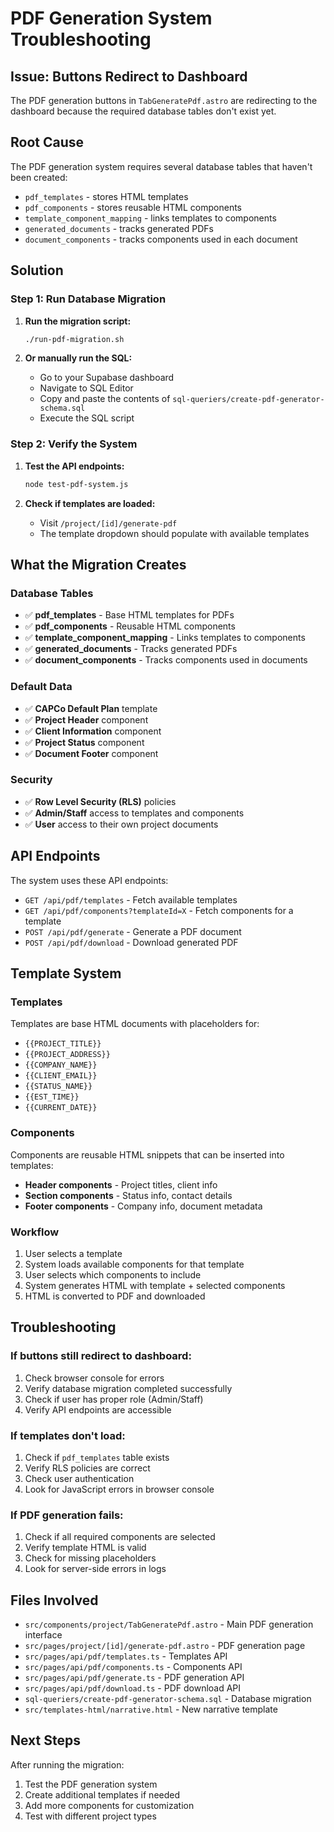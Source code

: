# PDF Generation System Troubleshooting

## Issue: Buttons Redirect to Dashboard

The PDF generation buttons in `TabGeneratePdf.astro` are redirecting to the dashboard because the required database tables don't exist yet.

## Root Cause

The PDF generation system requires several database tables that haven't been created:

- `pdf_templates` - stores HTML templates
- `pdf_components` - stores reusable HTML components
- `template_component_mapping` - links templates to components
- `generated_documents` - tracks generated PDFs
- `document_components` - tracks components used in each document

## Solution

### Step 1: Run Database Migration

1. **Run the migration script:**

   ```bash
   ./run-pdf-migration.sh
   ```

2. **Or manually run the SQL:**
   - Go to your Supabase dashboard
   - Navigate to SQL Editor
   - Copy and paste the contents of `sql-queriers/create-pdf-generator-schema.sql`
   - Execute the SQL script

### Step 2: Verify the System

1. **Test the API endpoints:**

   ```bash
   node test-pdf-system.js
   ```

2. **Check if templates are loaded:**
   - Visit `/project/[id]/generate-pdf`
   - The template dropdown should populate with available templates

## What the Migration Creates

### Database Tables

- ✅ **pdf_templates** - Base HTML templates for PDFs
- ✅ **pdf_components** - Reusable HTML components
- ✅ **template_component_mapping** - Links templates to components
- ✅ **generated_documents** - Tracks generated PDFs
- ✅ **document_components** - Tracks components used in documents

### Default Data

- ✅ **CAPCo Default Plan** template
- ✅ **Project Header** component
- ✅ **Client Information** component
- ✅ **Project Status** component
- ✅ **Document Footer** component

### Security

- ✅ **Row Level Security (RLS)** policies
- ✅ **Admin/Staff** access to templates and components
- ✅ **User** access to their own project documents

## API Endpoints

The system uses these API endpoints:

- `GET /api/pdf/templates` - Fetch available templates
- `GET /api/pdf/components?templateId=X` - Fetch components for a template
- `POST /api/pdf/generate` - Generate a PDF document
- `POST /api/pdf/download` - Download generated PDF

## Template System

### Templates

Templates are base HTML documents with placeholders for:

- `{{PROJECT_TITLE}}`
- `{{PROJECT_ADDRESS}}`
- `{{COMPANY_NAME}}`
- `{{CLIENT_EMAIL}}`
- `{{STATUS_NAME}}`
- `{{EST_TIME}}`
- `{{CURRENT_DATE}}`

### Components

Components are reusable HTML snippets that can be inserted into templates:

- **Header components** - Project titles, client info
- **Section components** - Status info, contact details
- **Footer components** - Company info, document metadata

### Workflow

1. User selects a template
2. System loads available components for that template
3. User selects which components to include
4. System generates HTML with template + selected components
5. HTML is converted to PDF and downloaded

## Troubleshooting

### If buttons still redirect to dashboard:

1. Check browser console for errors
2. Verify database migration completed successfully
3. Check if user has proper role (Admin/Staff)
4. Verify API endpoints are accessible

### If templates don't load:

1. Check if `pdf_templates` table exists
2. Verify RLS policies are correct
3. Check user authentication
4. Look for JavaScript errors in browser console

### If PDF generation fails:

1. Check if all required components are selected
2. Verify template HTML is valid
3. Check for missing placeholders
4. Look for server-side errors in logs

## Files Involved

- `src/components/project/TabGeneratePdf.astro` - Main PDF generation interface
- `src/pages/project/[id]/generate-pdf.astro` - PDF generation page
- `src/pages/api/pdf/templates.ts` - Templates API
- `src/pages/api/pdf/components.ts` - Components API
- `src/pages/api/pdf/generate.ts` - PDF generation API
- `src/pages/api/pdf/download.ts` - PDF download API
- `sql-queriers/create-pdf-generator-schema.sql` - Database migration
- `src/templates-html/narrative.html` - New narrative template

## Next Steps

After running the migration:

1. Test the PDF generation system
2. Create additional templates if needed
3. Add more components for customization
4. Test with different project types
